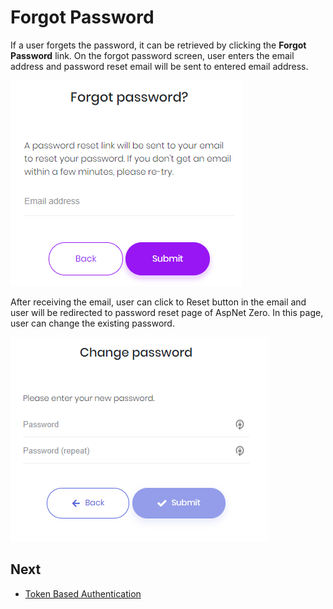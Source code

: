 # Forgot Password

If a user forgets the password, it can be retrieved by clicking the **Forgot Password** link. On the forgot password screen, user enters the email address and password reset email will be sent to entered email address.


<img src="images/forgot-password-1.png" alt="Forgot password" class="img-thumbnail" />

After receiving the email, user can click to Reset button in the email and user will be redirected to password reset page of AspNet Zero. In this page, user can change the existing password.


<img src="images/password-reset-angular.png" alt="Reset password" class="img-thumbnail" />

## Next

* [Token Based Authentication](Features-Angular-Token-Based-Authentication)